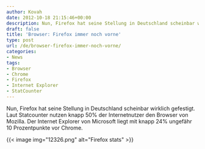 ```yaml
---
author: Kovah
date: 2012-10-18 21:15:46+00:00
description: Nun, Firefox hat seine Stellung in Deutschland scheinbar wirklich gefestigt. Laut Statcounter nutzen knapp 50% den Browser von Mozilla.
draft: false
title: 'Browser: Firefox immer noch vorne'
type: post
url: /de/browser-firefox-immer-noch-vorne/
categories:
- News
tags:
- Browser
- Chrome
- Firefox
- Internet Explorer
- StatCounter
---
```


Nun, Firefox hat seine Stellung in Deutschland scheinbar wirklich gefestigt. Laut Statcounter nutzen knapp 50% der Internetnutzer den Browser von Mozilla. Der Internet Explorer von Microsoft liegt mit knapp 24% ungefähr 10 Prozentpunkte vor Chrome.

{{< image img="12326.png" alt="Firefox stats" >}}
